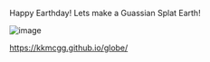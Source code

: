 Happy Earthday!
Lets make a Guassian Splat Earth!

![image](https://github.com/kkmcgg/GeoGaussian/assets/36888812/c2176e7c-ec2b-458a-afe7-692c5722cd74)


https://kkmcgg.github.io/globe/
